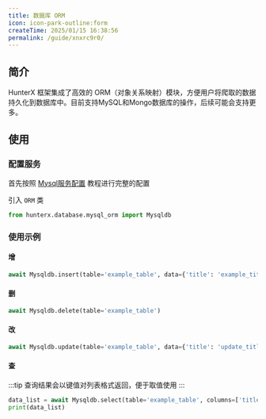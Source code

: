 ```yaml
---
title: 数据库 ORM
icon: icon-park-outline:form
createTime: 2025/01/15 16:38:56
permalink: /guide/xnxrc9r0/
---
```


## 简介

HunterX 框架集成了高效的 ORM（对象关系映射）模块，方便用户将爬取的数据持久化到数据库中。目前支持MySQL和Mongo数据库的操作，后续可能会支持更多。

## 使用

### 配置服务

首先按照 [Mysql服务配置](http://localhost:8080/guide/mexqaxbd/#mysql%E6%9C%8D%E5%8A%A1%E9%85%8D%E7%BD%AE) 教程进行完整的配置

引入 `ORM` 类

```python
from hunterx.database.mysql_orm import Mysqldb
```

### 使用示例

#### 增

```python
await Mysqldb.insert(table='example_table', data={'title': 'example_title', 'content': 'example_content'})
```

#### 删

```python
await Mysqldb.delete(table='example_table')
```

#### 改

```python
await Mysqldb.update(table='example_table', data={'title': 'update_title', 'content': 'update_content'}, where='`id` = 1')
```

#### 查

:::tip
查询结果会以键值对列表格式返回，便于取值使用
:::

```python
data_list = await Mysqldb.select(table='example_table', columns=['title', 'content'], where='`id` = 1')
print(data_list)
```

